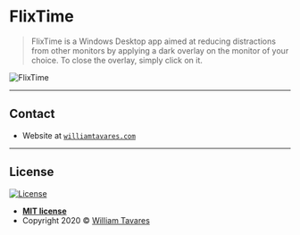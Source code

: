# FlixTime

> FlixTime is a Windows Desktop app aimed at reducing distractions from other monitors by applying a dark overlay on the monitor of your choice. To close the overlay, simply click on it.

![FlixTime](https://i.gyazo.com/c3667045bca3e6d195294406ddd54682.png)

---

## Contact

- Website at <a href="http://williamtavares.com" target="_blank">`williamtavares.com`</a>

---

## License

[![License](http://img.shields.io/:license-mit-blue.svg?style=flat-square)](http://badges.mit-license.org)

- **[MIT license](http://opensource.org/licenses/mit-license.php)**
- Copyright 2020 © <a href="http://williamtavares.com" target="_blank">William Tavares</a>
